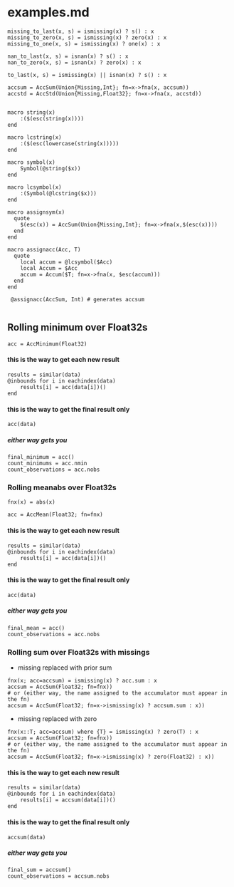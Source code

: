 # examples.md

```
missing_to_last(x, s) = ismissing(x) ? s() : x
missing_to_zero(x, s) = ismissing(x) ? zero(x) : x
missing_to_one(x, s) = ismissing(x) ? one(x) : x

nan_to_last(x, s) = isnan(x) ? s() : x
nan_to_zero(x, s) = isnan(x) ? zero(x) : x

to_last(x, s) = ismissing(x) || isnan(x) ? s() : x

accsum = AccSum(Union{Missing,Int}; fn=x->fna(x, accsum))
accstd = AccStd(Union{Missing,Float32}; fn=x->fna(x, accstd))


macro string(x)
    :($(esc(string(x))))
end

macro lcstring(x)
    :($(esc(lowercase(string(x)))))
end

macro symbol(x)
    Symbol(@string($x))
end

macro lcsymbol(x)
    :(Symbol(@lcstring($x)))
end

macro assignsym(x)
  quote
    $(esc(x)) = AccSum(Union{Missing,Int}; fn=x->fna(x,$(esc(x))))
  end
end

macro assignacc(Acc, T)
  quote
    local accum = @lcsymbol($Acc)
    local Accum = $Acc
    accum = Accum($T; fn=x->fna(x, $esc(accum)))
  end
end

 @assignacc(AccSum, Int) # generates accsum
 
```
## Rolling minimum over Float32s
```
acc = AccMinimum(Float32)
```
#### this is the way to get each new result
```
results = similar(data)
@inbounds for i in eachindex(data)
    results[i] = acc(data[i])()
end
```
#### this is the way to get the final result only
```
acc(data)
```

##### either way gets you
```
final_minimum = acc()
count_minimums = acc.nmin
count_observations = acc.nobs
```

### Rolling meanabs over Float32s
```
fnx(x) = abs(x)

acc = AccMean(Float32; fn=fnx)
```

#### this is the way to get each new result
```
results = similar(data)
@inbounds for i in eachindex(data)
    results[i] = acc(data[i])()
end
```
#### this is the way to get the final result only
```
acc(data)
```

##### either way gets you
```
final_mean = acc()
count_observations = acc.nobs
```

### Rolling sum over Float32s with missings
- missing replaced with prior sum
```
fnx(x; acc=accsum) = ismissing(x) ? acc.sum : x
accsum = AccSum(Float32; fn=fnx))
# or (either way, the name assigned to the accumulator must appear in the fn)
accsum = AccSum(Float32; fn=x->ismissing(x) ? accsum.sum : x))
```
- missing replaced with zero
```
fnx(x::T; acc=accsum) where {T} = ismissing(x) ? zero(T) : x
accsum = AccSum(Float32; fn=fnx))
# or (either way, the name assigned to the accumulator must appear in the fn)
accsum = AccSum(Float32; fn=x->ismissing(x) ? zero(Float32) : x))
```

#### this is the way to get each new result
```
results = similar(data)
@inbounds for i in eachindex(data)
    results[i] = accsum(data[i])()
end
```
#### this is the way to get the final result only
```
accsum(data)
```

##### either way gets you
```
final_sum = accsum()
count_observations = accsum.nobs
```

